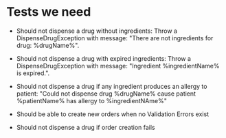 # Tests we need

- Should not dispense a drug without ingredients: 
Throw a DispenseDrugException with message: "There are not ingredients for drug: %drugName%".

- Should not dispense a drug with expired ingredients:
Throw a DispenseDrugException with message: "Ingredient %ingredientName% is expired.".

- Should not dispense a drug if any ingredient produces an allergy to patient:
"Could not dispense drug %drugName% cause patient %patientName% has allergy to %ingredientNAme%" 

- Should be able to create new orders when no Validation Errors exist

- Should not dispense a drug if order creation fails